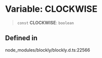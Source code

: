 # Variable: CLOCKWISE

> `const` **CLOCKWISE**: `boolean`

## Defined in

node_modules/blockly/blockly.d.ts:22566
